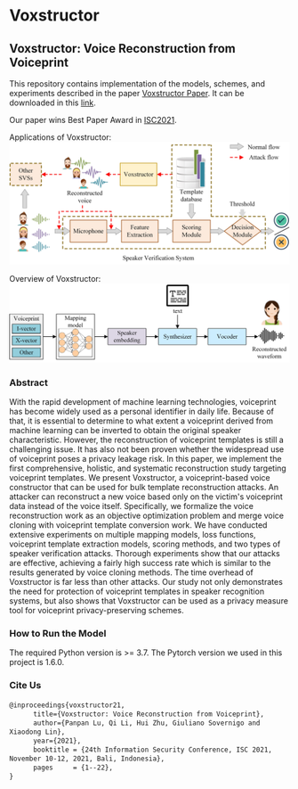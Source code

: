 <!--
**voxstructor/voxstructor** is a ✨ _special_ ✨ repository because its `README.md` (this file) appears on your GitHub profile.

Here are some ideas to get you started:

- 🔭 I’m currently working on ...
- 🌱 I’m currently learning ...
- 👯 I’m looking to collaborate on ...
- 🤔 I’m looking for help with ...
- 💬 Ask me about ...
- 📫 How to reach me: ...
- 😄 Pronouns: ...
- ⚡ Fun fact: ...
-->
# Voxstructor
## Voxstructor: Voice Reconstruction from Voiceprint
This repository contains implementation of the models, schemes, and experiments described in the paper [Voxstructor Paper](Voxstructor_ISC21_paper.pdf). It can be downloaded in this [link](https://link.springer.com/content/pdf/10.1007%2F978-3-030-91356-4_20.pdf).

Our paper wins Best Paper Award in [ISC2021](https://isc2021.petra.ac.id/).

Applications of Voxstructor:
![Applications of Voxstructor](images/overview.jpg)

Overview of Voxstructor:
![Overview of Voxstructor](images/voxstructor.jpg)


### Abstract

With the rapid development of machine learning technologies, voiceprint has become widely used as a personal identifier in daily life. 
Because of that, it is essential to determine to what extent a voiceprint derived from machine learning can be inverted to obtain the original speaker characteristic. However, the reconstruction of voiceprint templates is still a challenging issue. It has also not been proven whether the widespread use of voiceprint poses a privacy leakage risk. 
In this paper, we implement the first comprehensive, holistic, and systematic reconstruction study targeting voiceprint templates. We present Voxstructor, a voiceprint-based voice constructor that can be used for bulk template reconstruction attacks. An attacker can reconstruct a new voice based only on the victim's voiceprint data instead of the voice itself. Specifically, we formalize the voice reconstruction work as an objective optimization problem and merge voice cloning with voiceprint template conversion work. 
We have conducted extensive experiments on multiple mapping models, loss functions, voiceprint template extraction models, scoring methods, and two types of speaker verification attacks. Thorough experiments show that our attacks are effective, achieving a fairly high success rate which is similar to the results generated by voice cloning methods. The time overhead of Voxstructor is far less than other attacks. 
Our study not only demonstrates the need for protection of voiceprint templates in speaker recognition systems, but also shows that Voxstructor can be used as a privacy measure tool for voiceprint privacy-preserving schemes.


### How to Run the Model

The required Python version is >= 3.7.
The Pytorch version we used in this project is 1.6.0.

### Cite Us

```
@inproceedings{voxstructor21,
      title={Voxstructor: Voice Reconstruction from Voiceprint}, 
      author={Panpan Lu, Qi Li, Hui Zhu, Giuliano Sovernigo and Xiaodong Lin},
      year={2021},
      booktitle = {24th Information Security Conference, ISC 2021, November 10-12, 2021, Bali, Indonesia},
      pages     = {1--22},
}
```
